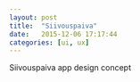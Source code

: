 ```yaml
---
layout: post
title:  "Siivouspaiva"
date:   2015-12-06 17:17:44
categories: [ui, ux]
---
```


Siivouspaiva app design concept